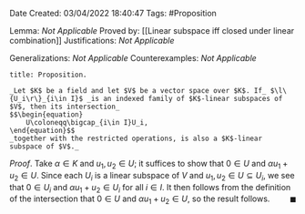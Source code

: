 <div class="topSpace"></div>

Date Created: 03/04/2022 18:40:47
Tags: #Proposition

Lemma: _Not Applicable_
Proved by: [[Linear subspace iff closed under linear combination]]
Justifications: _Not Applicable_

Generalizations: _Not Applicable_
Counterexamples: _Not Applicable_

``` ad-Proposition
title: Proposition.

_Let $K$ be a field and let $V$ be a vector space over $K$. If_ $\l\{U_i\r\}_{i\in I}$ _is an indexed family of $K$-linear subspaces of $V$, then its intersection_
$$\begin{equation}
    U\coloneqq\bigcap_{i\in I}U_i,
\end{equation}$$
_together with the restricted operations, is also a $K$-linear subspace of $V$._

```

_Proof_. Take $\alpha\in K$ and $u_1,u_2\in U$; it suffices to show that $0\in U$ and $\alpha u_1+u_2\in U$. Since each $U_i$ is a linear subspace of $V$ and $u_1,u_2\in U\subseteq U_i$, we see that $0\in U_i$ and $\alpha u_1+u_2\in U_i$ for all $i\in I$. It then follows from the definition of the intersection that $0\in U$ and $\alpha u_1+u_2\in U$, so the result follows.<span style="float:right;">$\blacksquare$</span>

